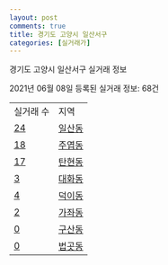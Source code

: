 ```yaml
---
layout: post
comments: true
title: 경기도 고양시 일산서구
categories: [실거래가]
---
```


경기도 고양시 일산서구 실거래 정보

2021년 06월 08일 등록된 실거래 정보: 68건


<table>
  <tr>
    <td>실거래 수</td>
    <td>지역</td>
  </tr>

  
  <tr>
    <td><a href="4128710100.html">24</a></td>
    <td><a href="4128710100.html">일산동</a></td>
  </tr>
    

  <tr>
    <td><a href="4128710200.html">18</a></td>
    <td><a href="4128710200.html">주엽동</a></td>
  </tr>
    

  <tr>
    <td><a href="4128710300.html">17</a></td>
    <td><a href="4128710300.html">탄현동</a></td>
  </tr>
    

  <tr>
    <td><a href="4128710400.html">3</a></td>
    <td><a href="4128710400.html">대화동</a></td>
  </tr>
    

  <tr>
    <td><a href="4128710500.html">4</a></td>
    <td><a href="4128710500.html">덕이동</a></td>
  </tr>
    

  <tr>
    <td><a href="4128710600.html">2</a></td>
    <td><a href="4128710600.html">가좌동</a></td>
  </tr>
    

  <tr>
    <td><a href="4128710700.html">0</a></td>
    <td><a href="4128710700.html">구산동</a></td>
  </tr>
    

  <tr>
    <td><a href="4128710800.html">0</a></td>
    <td><a href="4128710800.html">법곳동</a></td>
  </tr>
    


</table>
    